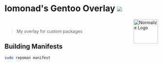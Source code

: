 <h1> Iomonad's Gentoo Overlay
  <a href="https://travis-ci.com/iomonad/iomonad-overlay" title="Build status">
     <img src="https://www.travis-ci.org/iomonad/iomonad-overlay.svg?branch=master">
  </a>
</h1>

<a href="https://github.com/iomonad/iomonad-overlay">
  <img src="https://upload.wikimedia.org/wikipedia/commons/thumb/4/48/Gentoo_Linux_logo_matte.svg/1920px-Gentoo_Linux_logo_matte.svg.png" alt="Normalize Logo"
  width="80" height="80" align="right">
</a><br>

  > My overlay for custom packages


## Building Manifests

```bash
sudo repoman manifest
```
